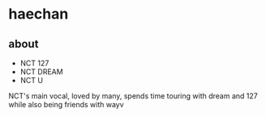 # haechan

<h2>about</h2> 
<body> 
<ul>
<li>NCT 127</li>
<li>NCT DREAM</li>
<li>NCT U</li>
</ul>
  <p>NCT's main vocal, loved by many, spends time touring with dream and 127 while also being friends with wayv</p>
  </body>
